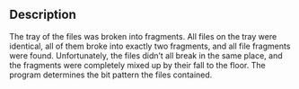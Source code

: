 ## Description
The tray of the files was broken into fragments. All files on the tray were identical, all of them broke into exactly two fragments, and all file fragments were found. Unfortunately, the files didn’t all break in the same place, and the fragments were completely mixed up by their fall to the floor. The program determines the bit pattern the files contained.